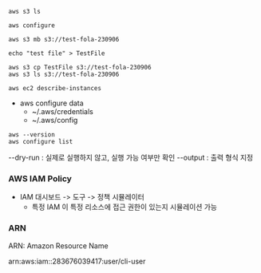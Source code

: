 ```shell
aws s3 ls

aws configure

aws s3 mb s3://test-fola-230906

echo "test file" > TestFile

aws s3 cp TestFile s3://test-fola-230906
aws s3 ls s3://test-fola-230906

```


```shell
aws ec2 describe-instances

```


* aws configure data
    * ~/.aws/credentials
    * ~/.aws/config


```shell
aws --version
aws configure list

```



--dry-run : 실제로 실행하지 않고, 실행 가능 여부만 확인
--output : 출력 형식 지정







### AWS IAM Policy

* IAM 대시보드 -> 도구 -> 정책 시뮬레이터
  * 특정 IAM 이 특정 리소스에 접근 권한이 있는지 시뮬레이션 가능

  


  
### ARN

ARN: Amazon Resource Name

arn:aws:iam::283676039417:user/cli-user
